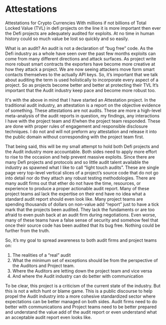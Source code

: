 # Attestations
Attestations for Crypto Currencies
With millions if not billions of Total Locked Value (TVL) in defi projects on the line it is more important then ever the Defi projects are adequately audited for exploits. At no time in human history could so much value be lost so quickly and so easily. 

What is an audit?  An audit is not a declaration of “bug free” code. As the Defi industry as a whole have seen over the past few months exploits can come from many different directions and attack surfaces. As project write more robust smart contracts the exporters have become more creative at how they attack a project. We are now seeing attackers move form smart contacts themselves to the actually API keys. So, it’s important that we talk about auditing the term is used holistically to incorporate every aspect of a project. So as projects become better and better at protecting their TVL It’s important that the Audit industry keep pace and become more robust too. 

It's with the above in mind that I have started an Attestation project. In the traditional audit industry, an attestation is a report on the objective evidence of something. These attestations are not audits. These are more a high-level meta-analysis of the audit reports in question, my findings, any interactions I have with the project team and if/when the project team responded. These are done with proper rules of engagement and responsible disclosure techniques. I do not and will not preform any attestation and release it into the public domain without corresponding with the project team first. 

That being said, this will be my small attempt to hold both Defi projects and the Audit industry more accountable. Both sides need to apply more effort to rise to the occasion and help prevent massive exploits. Since there are many Defi projects and protocols and so little audit talent available the industry as spawned what I like to call “light touch audits”.  These are single page very top-level vertical slices of a project’s source code that do not go into detail nor do they attach any robust testing methodologies. There are many audit firms out that ether do not have the time, resources, or experience to produce a proper actionable audit report. Many of these project teams asl lack the expertise on their end have no idea what a standard audit report should even look like. Many project teams are spending thousands of dollars on non-value add “report” just to have a tick mark that the projects been audited. They lack the fundaments or are too afraid to even push back at an audit firm during negotiations. Even worse, many of these teams have a false sense of security and somehow feel that once their source code has been audited that its bug free. Nothing could be further from the truth.

So, it’s my goal to spread awareness to both audit firms and project teams on:
1)	The realities of a “real” audit
2)	What the minimum set of exceptions should be from the perspective of the Auditors and Project team. 
3)	Where the Auditors are letting down the project team and vice versa 
4)	And where the Audit industry can do better with communication

To be clear, this project is a criticism of the current state of the industry. But this is not a witch hunt or blame game. This is a public discourse to help propel the Audit industry into a more cohesive standardized sector where expectations can be better managed on both sides. Audit firms need to do better with communications and Project teams need to be better prepared and understand the value add of the audit report or even understand what an acceptable audit report even looks like. 
